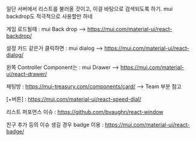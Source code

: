
일단 서버에서 리스트를 불러올 것이고, 이걸 바탕으로 검색되도록 하기.
mui backdrop도 적극적으로 사용할만 하네

게임 로드될때 : mui Back drop  --> https://mui.com/material-ui/react-backdrop/

설정 카드 같은거 클릭하면 : mui dialog --> https://mui.com/material-ui/react-dialog/

왼쪽 Controller Component는 : mui Drawer --> https://mui.com/material-ui/react-drawer/

채팅방 : https://mui-treasury.com/components/card/ --> Team 부분 참고

[+버튼] : https://mui.com/material-ui/react-speed-dial/

리스트 퍼포먼스 이슈 : https://github.com/bvaughn/react-window

친구 추가 등의 이슈 생길 경우 badge 이용 : https://mui.com/material-ui/react-badge/